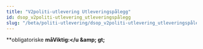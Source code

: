 ```yaml
---
title: "V2politi-utlevering Utleveringspålegg"
id: dsop_v2politi-utlevering_utleveringspålegg
slug: "/beta/politi-utlevering/dsop_v2politi-utlevering_utleveringspålegg"
---
```


**obligatoriske
<b />måViktig:&lt;/u &amp;amp; gt;
